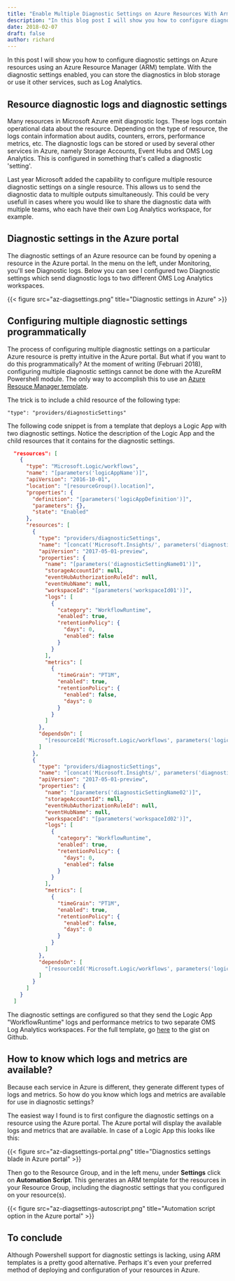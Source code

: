 ```yaml
---
title: "Enable Multiple Diagnostic Settings on Azure Resources With Arm Templates"
description: "In this blog post I will show you how to configure diagnostic settings on Azure resources using an Azure Resource Manager template."
date: 2018-02-07
draft: false
author: richard
---
```


In this post I will show you how to configure diagnostic settings on Azure resources using an Azure Resource Manager (ARM) template. With the diagnostic settings enabled, you can store the diagnostics in blob storage or use it other services, such as Log Analytics.

<!--more-->

## Resource diagnostic logs and diagnostic settings

Many resources in Microsoft Azure emit diagnostic logs. These logs contain operational data about the resource. Depending on the type of resource, the logs contain information about audits, counters, errors, performance metrics, etc. The diagnostic logs can be stored or used by several other services in Azure, namely Storage Accounts, Event Hubs and OMS Log Analytics. This is configured in something that's called a diagnostic 'setting'.

Last year Microsoft added the capability to configure multiple resource diagnostic settings on a single resource. This allows us to send the diagnostic data to multiple outputs simultaneously. This could be very usefull in cases where you would like to share the diagnostic data with multiple teams, who each have their own Log Analytics workspace, for example.

## Diagnostic settings in the Azure portal
The diagnostic settings of an Azure resource can be found by opening a resource in the Azure portal. In the menu on the left, under Monitoring, you'll see Diagnostic logs. Below you can see I configured two Diagnostic settings which send diagnostic logs to two different OMS Log Analytics workspaces.

{{< figure src="az-diagsettings.png" title="Diagnostic settings in Azure" >}}

## Configuring multiple diagnostic settings programmatically
The process of configuring multiple diagnostic settings on a particular Azure resource is pretty intuitive in the Azure portal. But what if you want to do this programmatically? At the moment of writing (Februari 2018), configuring multiple diagnostic settings cannot be done with the AzureRM Powershell module. The only way to accomplish this to use an [Azure Resouce Manager template](https://docs.microsoft.com/en-us/azure/azure-resource-manager/resource-group-authoring-templates).

The trick is to include a child resource of the following type:

`"type": "providers/diagnosticSettings"`

The following code snippet is from a template that deploys a Logic App with two diagnostic settings. Notice the description of the Logic App and the child resources that it contains for the diagnostic settings.

```json
  "resources": [
    {
      "type": "Microsoft.Logic/workflows",
      "name": "[parameters('logicAppName')]",
      "apiVersion": "2016-10-01",
      "location": "[resourceGroup().location]",
      "properties": {
        "definition": "[parameters('logicAppDefinition')]",
        "parameters": {},
        "state": "Enabled"
      },
      "resources": [
        {
          "type": "providers/diagnosticSettings",
          "name": "[concat('Microsoft.Insights/', parameters('diagnosticSettingName01'))]",
          "apiVersion": "2017-05-01-preview",
          "properties": {
            "name": "[parameters('diagnosticSettingName01')]",
            "storageAccountId": null,
            "eventHubAuthorizationRuleId": null,
            "eventHubName": null,
            "workspaceId": "[parameters('workspaceId01')]",
            "logs": [
              {
                "category": "WorkflowRuntime",
                "enabled": true,
                "retentionPolicy": {
                  "days": 0,
                  "enabled": false
                }
              }
            ],
            "metrics": [
              {
                "timeGrain": "PT1M",
                "enabled": true,
                "retentionPolicy": {
                  "enabled": false,
                  "days": 0
                }
              }
            ]
          },
          "dependsOn": [
            "[resourceId('Microsoft.Logic/workflows', parameters('logicAppName'))]"
          ]
        },
        {
          "type": "providers/diagnosticSettings",
          "name": "[concat('Microsoft.Insights/', parameters('diagnosticSettingName02'))]",
          "apiVersion": "2017-05-01-preview",
          "properties": {
            "name": "[parameters('diagnosticSettingName02')]",
            "storageAccountId": null,
            "eventHubAuthorizationRuleId": null,
            "eventHubName": null,
            "workspaceId": "[parameters('workspaceId02')]",
            "logs": [
              {
                "category": "WorkflowRuntime",
                "enabled": true,
                "retentionPolicy": {
                  "days": 0,
                  "enabled": false
                }
              }
            ],
            "metrics": [
              {
                "timeGrain": "PT1M",
                "enabled": true,
                "retentionPolicy": {
                  "enabled": false,
                  "days": 0
                }
              }
            ]
          },
          "dependsOn": [
            "[resourceId('Microsoft.Logic/workflows', parameters('logicAppName'))]"
          ]
        }
      ]
    }
  ]
```

The diagnostic settings are configured so that they send the Logic App "WorkflowRuntime" logs and performance metrics to two separate OMS Log Analytics workspaces. For the full template, go [here](https://gist.github.com/rwaal/3d46c8b97a70750c2cbecf925b31fe92#file-azurediagsettings-json) to the gist on Github.

## How to know which logs and metrics are available?
Because each service in Azure is different, they generate different types of logs and metrics. So how do you know which logs and metrics are available for use in diagnostic settings? 

The easiest way I found is to first configure the diagnostic settings on a resource using the Azure portal. The Azure portal will display the available logs and metrics that are available. In case of a Logic App this looks like this:

{{< figure src="az-diagsettings-portal.png" title="Diagnostics settings blade in Azure portal" >}}

Then go to the Resource Group, and in the left menu, under __Settings__ click on __Automation Script__. This generates an ARM template for the resources in your Resource Group, including the diagnostic settings that you configured on your resource(s).

{{< figure src="az-diagsettings-autoscript.png" title="Automation script option in the Azure portal" >}}

## To conclude
Although Powershell support for diagnostic settings is lacking, using ARM templates is a pretty good alternative. Perhaps it's even your preferred method of deploying and configuration of your resources in Azure.
